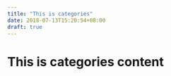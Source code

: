 ```yaml
---
title: "This is categories"
date: 2018-07-13T15:20:54+08:00
draft: true
---
```


# This is categories content